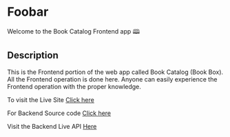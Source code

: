 
# Foobar

Welcome to the Book Catalog Frontend app 🕮

## Description
This is the Frontend portion of the web app called Book Catalog (Book Box). All the Frontend operation is done here. Anyone can easily experience the Frontend operation with the proper knowledge.

To visit the Live Site [Click here](https://book-box.vercel.app)

For Backend Source code [Click here](https://github.com/jahidulislamjahid/Book-Catalog-BackEnd)


Visit the Backend Live API [Here](https://book-catalog-api-kappa.vercel.app/)


